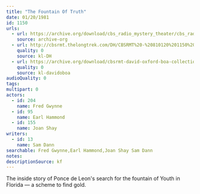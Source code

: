 ```yaml
---
title: "The Fountain Of Truth"
date: 01/20/1981
id: 1150
urls: 
  - url: https://archive.org/download/cbs_radio_mystery_theater/cbs_radio_mystery_theater-1101-1150.zip/cbs_radio_mystery_theater-1101-1150%2Fcbsrmt_1150_the_fountain_of_truth.mp3
    source: archive-org
  - url: http://cbsrmt.thelongtrek.com/DH/CBSRMT%20-%20810120%201150%20The%20Fountain%20of%20Truth_dh.mp3
    quality: 0
    source: kl-DH
  - url: https://archive.org/download/cbsrmt-david-oxford-boa-collection/CBSRMT-810120-1150-The-Fountain-of-Truth-(32-22)-[2007]-{BoA}.mp3
    quality: 0
    source: kl-davidoboa
audioQuality: 0
tags: 
multipart: 0
actors:  
  - id: 204
    name: Fred Gwynne  
  - id: 95
    name: Earl Hammond  
  - id: 155
    name: Joan Shay
writers:  
  - id: 13
    name: Sam Dann
searchable: Fred Gwynne,Earl Hammond,Joan Shay Sam Dann
notes: 
descriptionSource: kf
---
```

The inside story of Ponce de Leon's search for the fountain of Youth in Florida — a scheme to find gold.